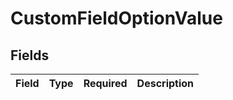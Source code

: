 # CustomFieldOptionValue


## Fields

| Field       | Type        | Required    | Description |
| ----------- | ----------- | ----------- | ----------- |
